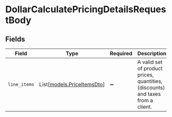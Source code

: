 # DollarCalculatePricingDetailsRequestBody


## Fields

| Field                                                                           | Type                                                                            | Required                                                                        | Description                                                                     |
| ------------------------------------------------------------------------------- | ------------------------------------------------------------------------------- | ------------------------------------------------------------------------------- | ------------------------------------------------------------------------------- |
| `line_items`                                                                    | List[[models.PriceItemsDto](../models/priceitemsdto.md)]                        | :heavy_minus_sign:                                                              | A valid set of product prices, quantities, (discounts) and taxes from a client. |